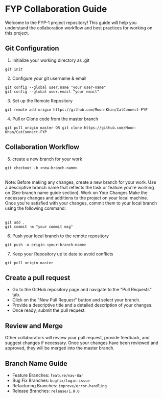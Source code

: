 # FYP Collaboration Guide

Welcome to the FYP-1 project repository! This guide will help you understand the collaboration workflow and best practices for working on this project.

## Git Configuration

1. Initialize your working directory as .git
```
git init
```
2. Configure your git username & email
```
git config --global user.name "your user-name"
git config --global user.email "your email"
```
3. Set up the Remote Repository
```
git remote add origin https://github.com/Moon-Khan/CatConnect-FYP
```
4. Pull or Clone code from the master branch
```
git pull origin master OR git clone https://github.com/Moon-Khan/CatConnect-FYP
```
## Collaboration Workflow

5. create a new branch for your work
```
git checkout -b <new-branch-name>
```
<br> 
Note:
Before making any changes, create a new branch for your work. Use a descriptive branch name that reflects the task or feature you're working on (See branch name guide section).
Work on Your Changes Make the necessary changes and additions to the project on your local machine. Once you're satisfied with your changes, 
commit them to your local branch using the following command:
<br><br>

```
git add .
git commit -m "your commit msg"
```
6. Push your local branch to the remote repository
```
git push -u origin <your-branch-name>

```
7.  Keep your Repository up to date to avoid conflicts
```
git pull origin master
```

## Create a pull request
- Go to the GitHub repository page and navigate to the "Pull Requests" tab.
- Click on the "New Pull Request" button and select your branch.
- Provide a descriptive title and a detailed description of your changes.
- Once ready, submit the pull request.

## Review and Merge
Other collaborators will review your pull request, provide feedback, and suggest changes if necessary. 
Once your changes have been reviewed and approved, they will be merged into the master branch.

## Branch Name Guide
- Feature Branches: `feature/nav-Bar`
- Bug Fix Branches: `bugfix/login-issue`
- Refactoring Branches: `improve/error-handling`
- Release Branches: `release/1.0.0`
